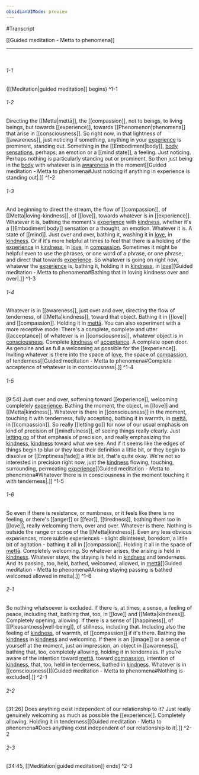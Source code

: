 ```yaml
---
obsidianUIMode: preview
---
```

#Transcript

[[Guided meditation - Metta to phenomena]]

---
<br/>


###### 1-1
([[Meditation|guided meditation]] begins) ^1-1
###### 1-2
Directing the [[Metta|mettā]], the [[compassion]], not to beings, to living beings, but towards [[experience]], towards [[Phenomenon|phenomena]] that arise in [[consciousness]]. So right now, in that lightness of [[awareness]], just noticing if something, anything in your <span class="transcript"><a data-href="experience" href="experience" class="internal-link">experience</a></span> is prominent, standing out. Something in the [[Embodiment|body]], <span class="transcript"><a aria-label-position="top" aria-label="Embodiment" data-href="Embodiment" href="Embodiment" class="internal-link">body sensations</a></span>, perhaps; an emotion or a [[mind state]], a feeling. Just noticing. Perhaps nothing is particularly standing out or prominent. So then just being in the <span class="transcript"><a aria-label-position="top" aria-label="Embodiment" data-href="Embodiment" href="Embodiment" class="internal-link">body</a></span> with whatever is in <span class="transcript"><a data-href="awareness" href="awareness" class="internal-link">awareness</a></span> in the moment[[Guided meditation - Metta to phenomena#Just noticing if anything in experience is standing out|.]] ^1-2
###### 1-3
And beginning to direct the stream, the flow of [[compassion]], of [[Metta|loving-kindness]], of [[love]], towards whatever is in [[experience]]. Whatever it is, bathing the moment's <span class="transcript"><a data-href="experience" href="experience" class="internal-link">experience</a></span> with <span class="transcript"><a aria-label-position="top" aria-label="Metta" data-href="Metta" href="Metta" class="internal-link">kindness</a></span>, whether it's a [[Embodiment|body]] sensation or a thought, an emotion. Whatever it is. A state of [[mind]]. Just over and over, bathing it, washing it in <span class="transcript"><a data-href="love" href="love" class="internal-link">love</a></span>, in <span class="transcript"><a aria-label-position="top" aria-label="Metta" data-href="Metta" href="Metta" class="internal-link">kindness</a></span>. Or if it's more helpful at times to feel that there is a holding of the <span class="transcript"><a data-href="experience" href="experience" class="internal-link">experience</a></span> in <span class="transcript"><a aria-label-position="top" aria-label="Metta" data-href="Metta" href="Metta" class="internal-link">kindness</a></span>, in <span class="transcript"><a data-href="love" href="love" class="internal-link">love</a></span>, in <span class="transcript"><a data-href="compassion" href="compassion" class="internal-link">compassion</a></span>. Sometimes it might be helpful even to use the phrases, or one word of a phrase, or one phrase, and direct that towards <span class="transcript"><a data-href="experience" href="experience" class="internal-link">experience</a></span>. So whatever is going on right now, whatever the <span class="transcript"><a data-href="experience" href="experience" class="internal-link">experience</a></span> is, bathing it, holding it in <span class="transcript"><a aria-label-position="top" aria-label="Metta" data-href="Metta" href="Metta" class="internal-link">kindness</a></span>, in <span class="transcript"><a data-href="love" href="love" class="internal-link">love</a></span>[[Guided meditation - Metta to phenomena#Bathing that in loving kindness over and over|.]] ^1-3
###### 1-4
Whatever is in [[awareness]], just over and over, directing the flow of tenderness, of [[Metta|kindness]], toward that object. Bathing it in [[love]] and [[compassion]]. Holding it in <span class="transcript"><a aria-label-position="top" aria-label="Metta" data-href="Metta" href="Metta" class="internal-link">mettā</a></span>. You can also experiment with a more receptive mode. There's a complete, complete and utter [[acceptance]] of whatever is in [[consciousness]], whatever object is in <span class="transcript"><a data-href="consciousness" href="consciousness" class="internal-link">consciousness</a></span>. Complete <span class="transcript"><a aria-label-position="top" aria-label="Metta" data-href="Metta" href="Metta" class="internal-link">kindness</a></span> of <span class="transcript"><a data-href="acceptance" href="acceptance" class="internal-link">acceptance</a></span>. A complete open door. As genuine and as full a welcoming as possible for the [[experience]]. Inviting whatever is there into the space of <span class="transcript"><a data-href="love" href="love" class="internal-link">love</a></span>, the space of <span class="transcript"><a data-href="compassion" href="compassion" class="internal-link">compassion</a></span>, of tenderness[[Guided meditation - Metta to phenomena#Complete acceptence of whatever is in consciousness|.]] ^1-4
###### 1-5
[9:54] Just over and over, softening toward [[experience]], welcoming completely <span class="transcript"><a data-href="experience" href="experience" class="internal-link">experience</a></span>. Bathing the moment, the object, in [[love]] and [[Metta|kindness]]. Whatever is there in [[consciousness]] in the moment, touching it with tenderness, fully accepting, bathing it in warmth, in <span class="transcript"><a aria-label-position="top" aria-label="Metta" data-href="Metta" href="Metta" class="internal-link">mettā</a></span>, in [[compassion]]. So really [[letting go]] for now of our usual emphasis on kind of precision of [[mindfulness]], of seeing things really clearly. Just <span class="transcript"><a data-href="letting go" href="letting+go" class="internal-link">letting go</a></span> of that emphasis of precision, and really emphasizing the <span class="transcript"><a aria-label-position="top" aria-label="Metta" data-href="Metta" href="Metta" class="internal-link">kindness</a></span>, <span class="transcript"><a aria-label-position="top" aria-label="Metta" data-href="Metta" href="Metta" class="internal-link">kindness</a></span> toward what we see. And if it seems like the edges of things begin to blur or they lose their definition a little bit, or they begin to dissolve or [[Emptiness|fade]] a little bit, that's quite okay. We're not so interested in precision right now, just the <span class="transcript"><a aria-label-position="top" aria-label="Metta" data-href="Metta" href="Metta" class="internal-link">kindness</a></span> flowing, touching, surrounding, permeating <span class="transcript"><a data-href="experience" href="experience" class="internal-link">experience</a></span>[[Guided meditation - Metta to phenomena#Whatever there is in consciousness in the moment touching it with tenderness|.]] ^1-5
###### 1-6
So even if there is resistance, or numbness, or it feels like there is no feeling, or there's [[anger]] or [[fear]], [[tiredness]], bathing them too in [[love]], really welcoming them, over and over. Whatever is there. Nothing is outside the range or scope of the [[Metta|kindness]]. Even any less obvious experiences, more subtle experiences - slight disinterest, boredom, a little bit of agitation - bathing it all in [[compassion]]. Holding it all in the space of <span class="transcript"><a aria-label-position="top" aria-label="Metta" data-href="Metta" href="Metta" class="internal-link">mettā</a></span>. Completely welcoming. So whatever arises, the arising is held in <span class="transcript"><a aria-label-position="top" aria-label="Metta" data-href="Metta" href="Metta" class="internal-link">kindness</a></span>. Whatever stays, the staying is held in <span class="transcript"><a aria-label-position="top" aria-label="Metta" data-href="Metta" href="Metta" class="internal-link">kindness</a></span> and tenderness. And its passing, too, held, bathed, welcomed, allowed, in <span class="transcript"><a aria-label-position="top" aria-label="Metta" data-href="Metta" href="Metta" class="internal-link">mettā</a></span>[[Guided meditation - Metta to phenomena#Arising staying passing is bathed welcomed allowed in metta|.]] ^1-6
###### 2-1
So nothing whatsoever is excluded. If there is, at times, a sense, a feeling of peace, including that, bathing that, too, in [[love]] and [[Metta|kindness]]. Completely opening, allowing. If there is a sense of [[happiness]], of [[Pleasantness|well-being]], of stillness, including that. Including also the feeling of <span class="transcript"><a aria-label-position="top" aria-label="Metta" data-href="Metta" href="Metta" class="internal-link">kindness</a></span>, of warmth, of [[compassion]] if it's there. Bathing the <span class="transcript"><a aria-label-position="top" aria-label="Metta" data-href="Metta" href="Metta" class="internal-link">kindness</a></span> in <span class="transcript"><a aria-label-position="top" aria-label="Metta" data-href="Metta" href="Metta" class="internal-link">kindness</a></span> and welcoming. If there is an [[image]] or a sense of yourself at the moment, just an impression, an object in [[awareness]], bathing that, too, completely allowing, holding it in tenderness. If you're aware of the intention toward <span class="transcript"><a aria-label-position="top" aria-label="Metta" data-href="Metta" href="Metta" class="internal-link">mettā</a></span>, toward <span class="transcript"><a data-href="compassion" href="compassion" class="internal-link">compassion</a></span>, intention of <span class="transcript"><a aria-label-position="top" aria-label="Metta" data-href="Metta" href="Metta" class="internal-link">kindness</a></span>, that, too, held in tenderness, bathed in <span class="transcript"><a aria-label-position="top" aria-label="Metta" data-href="Metta" href="Metta" class="internal-link">kindness</a></span>. Whatever is in [[consciousness]][[Guided meditation - Metta to phenomena#Nothing is excluded|.]] ^2-1
###### 2-2
[31:26] Does anything exist independent of our relationship to it? Just really genuinely welcoming as much as possible the [[experience]]. Completely allowing. Holding it in tenderness[[Guided meditation - Metta to phenomena#Does anything exist independent of our relationship to it|.]] ^2-2
###### 2-3
[34:45, [[Meditation|guided meditation]] ends] ^2-3

